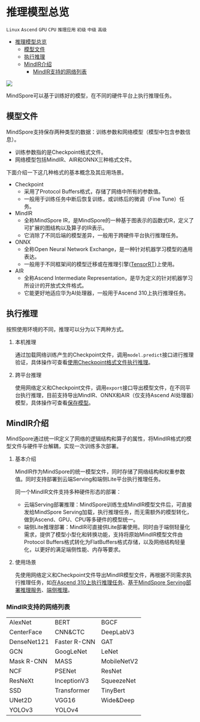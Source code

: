 # 推理模型总览

 `Linux` `Ascend` `GPU` `CPU` `推理应用` `初级` `中级` `高级`

<!-- TOC -->

- [推理模型总览](#推理模型总览)
    - [模型文件](#模型文件)
    - [执行推理](#执行推理)
    - [MindIR介绍](#mindir介绍)
        - [MindIR支持的网络列表](#mindir支持的网络列表)

<!-- /TOC -->

<a href="https://gitee.com/mindspore/docs/blob/master/tutorials/inference/source_zh_cn/multi_platform_inference.md" target="_blank"><img src="./_static/logo_source.png"></a>

MindSpore可以基于训练好的模型，在不同的硬件平台上执行推理任务。

## 模型文件

MindSpore支持保存两种类型的数据：训练参数和网络模型（模型中包含参数信息）。

- 训练参数指的是Checkpoint格式文件。
- 网络模型包括MindIR、AIR和ONNX三种格式文件。

下面介绍一下这几种格式的基本概念及其应用场景。

- Checkpoint
    - 采用了Protocol Buffers格式，存储了网络中所有的参数值。
    - 一般用于训练任务中断后恢复训练，或训练后的微调（Fine Tune）任务。
- MindIR
    - 全称MindSpore IR，是MindSpore的一种基于图表示的函数式IR，定义了可扩展的图结构以及算子的IR表示。
    - 它消除了不同后端的模型差异，一般用于跨硬件平台执行推理任务。
- ONNX
    - 全称Open Neural Network Exchange，是一种针对机器学习模型的通用表达。
    - 一般用于不同框架间的模型迁移或在推理引擎([TensorRT](https://docs.nvidia.com/deeplearning/tensorrt/api/python_api/index.html))上使用。
- AIR
    - 全称Ascend Intermediate Representation，是华为定义的针对机器学习所设计的开放式文件格式。
    - 它能更好地适应华为AI处理器，一般用于Ascend 310上执行推理任务。

## 执行推理

按照使用环境的不同，推理可以分为以下两种方式。

1. 本机推理

    通过加载网络训练产生的Checkpoint文件，调用`model.predict`接口进行推理验证，具体操作可查看[使用Checkpoint格式文件执行推理](https://www.mindspore.cn/tutorial/inference/zh-CN/master/multi_platform_inference_ascend_910.html#checkpoint)。

2. 跨平台推理

    使用网络定义和Checkpoint文件，调用`export`接口导出模型文件，在不同平台执行推理，目前支持导出MindIR、ONNX和AIR（仅支持Ascend AI处理器）模型，具体操作可查看[保存模型](https://www.mindspore.cn/tutorial/training/zh-CN/master/use/save_model.html)。

## MindIR介绍

MindSpore通过统一IR定义了网络的逻辑结构和算子的属性，将MindIR格式的模型文件与硬件平台解耦，实现一次训练多次部署。

1. 基本介绍

    MindIR作为MindSpore的统一模型文件，同时存储了网络结构和权重参数值。同时支持部署到云端Serving和端侧Lite平台执行推理任务。

    同一个MindIR文件支持多种硬件形态的部署：

    - 云端Serving部署推理：MindSpore训练生成MindIR模型文件后，可直接发给MindSpore Serving加载，执行推理任务，而无需额外的模型转化，做到Ascend、GPU、CPU等多硬件的模型统一。
    - 端侧Lite推理部署：MindIR可直接供Lite部署使用。同时由于端侧轻量化需求，提供了模型小型化和转换功能，支持将原始MindIR模型文件由Protocol Buffers格式转化为FlatBuffers格式存储，以及网络结构轻量化，以更好的满足端侧性能、内存等要求。

2. 使用场景

    先使用网络定义和Checkpoint文件导出MindIR模型文件，再根据不同需求执行推理任务，如[在Ascend 310上执行推理任务](https://www.mindspore.cn/tutorial/inference/zh-CN/master/multi_platform_inference_ascend_310_mindir.html)、[基于MindSpore Serving部署推理服务](https://www.mindspore.cn/tutorial/inference/zh-CN/master/serving_example.html)、[端侧推理](https://www.mindspore.cn/lite/docs?master)。

### MindIR支持的网络列表

<table class="docutils">
<tr>
  <td>AlexNet</td>
  <td>BERT</td>
  <td>BGCF</td>
</tr>
<tr>
  <td>CenterFace</td>
  <td>CNN&CTC</td>
  <td>DeepLabV3</td>
</tr>
<tr>
  <td>DenseNet121</td>
  <td>Faster R-CNN</td>
  <td>GAT</td>
</tr>
<tr>
  <td>GCN</td>
  <td>GoogLeNet</td>
  <td>LeNet</td>
</tr>
<tr>
  <td>Mask R-CNN</td>
  <td>MASS</td>
  <td>MobileNetV2</td>
</tr>
<tr>
  <td>NCF</td>
  <td>PSENet</td>
  <td>ResNet</td>
</tr>
<tr>
  <td>ResNeXt</td>
  <td>InceptionV3</td>
  <td>SqueezeNet</td>
</tr>
<tr>
  <td>SSD</td>
  <td>Transformer</td>
  <td>TinyBert</td>
</tr>
<tr>
  <td>UNet2D</td>
  <td>VGG16</td>
  <td>Wide&Deep</td>
</tr>
<tr>
  <td>YOLOv3</td>
  <td>YOLOv4</td>
  <td></td>
</tr>
</table>
